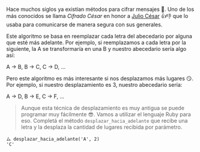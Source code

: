 Hace muchos siglos ya existían métodos para cifrar mensajes :scroll:. Uno de los más conocidos se llama _Cifrado César_ en honor a [Julio César](https://es.wikipedia.org/wiki/Julio_C%C3%A9sar) :+1::-1: que lo usaba para comunicarse de manera segura con sus generales. 

Este algoritmo se basa en reemplazar cada letra del abecedario por alguna que esté más adelante. Por ejemplo, si reemplazamos a cada letra por la siguiente, la A se transformaría en una B y nuestro abecedario sería algo así:

A -> B, B -> C, C -> D, ...

Pero este algoritmo es más interesante si nos desplazamos más lugares :smirk:. Por ejemplo, si nuestro desplazamiento es 3, nuestro abecedario sería:

A  -> D, B  -> E, C -> F, ...

> Aunque esta técnica de desplazamiento es muy antigua se puede programar muy fácilmente :sunglasses:. Vamos a utilizar el lenguaje Ruby <i class="da da-ruby"></i> para eso. Completá el método `desplazar_hacia_adelante` que recibe una letra y la desplaza la cantidad de lugares recibida por parámetro.
>
``` 
ム desplazar_hacia_adelante('A', 2)
'C'
```


